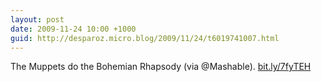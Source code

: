 ```yaml
---
layout: post
date: 2009-11-24 10:00 +1000
guid: http://desparoz.micro.blog/2009/11/24/t6019741007.html
---
```

The Muppets do the Bohemian Rhapsody (via @Mashable). [bit.ly/7fyTEH](http://bit.ly/7fyTEH)
